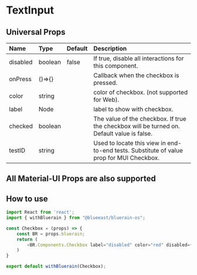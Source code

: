 # TextInput

## Universal Props

| Name | Type | Default | Description |
|:-----|:-----|:--------|:------------|
| disabled | boolean | false | If true, disable all interactions for this component. |
| onPress | ()=>{} |  | Callback when the checkbox is pressed. |
| color | string | | color of checkbox. (not supported for Web). |
| label | Node |  | label to show with checkbox. |
| checked | boolean | | The value of the checkbox. If true the checkbox will be turned on. Default value is false. |
| testID | string | | Used to locate this view in end-to-end tests. Substitute of value prop for MUI Checkbox. |

## All Material-UI Props are also supported

## How to use

```JavaScript
import React from 'react';
import { withBluerain } from "@blueeast/bluerain-os";

const Checkbox = (props) => {
    const BR = props.bluerain;
    return (
        <BR.Components.Checkbox label="disabled" color="red" disabled={true} checked={false}  />
    )
}

export default withBluerain(Checkbox);
```
